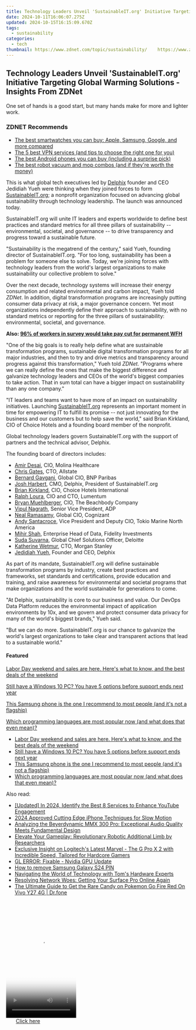 ```yaml
---
title: Technology Leaders Unveil 'SustainableIT.org' Initiative Targeting Global Warming Solutions - Insights From ZDNet
date: 2024-10-11T16:06:07.275Z
updated: 2024-10-15T16:15:09.670Z
tags:
  - sustainability
categories:
  - tech
thumbnail: https://www.zdnet.com/topic/sustainability/    https://www.zdnet.com/a/img/resize/c0d4a14898133b4fee3e24a2fe06e00c205d8ff6/2021/08/11/b28f99d8-41b8-4a13-bfb4-4c87b6c300bb/it-sustainability.jpg?width=170&height=96&fit=crop&auto=webp
---
```


## Technology Leaders Unveil 'SustainableIT.org' Initiative Targeting Global Warming Solutions - Insights From ZDNet

One set of hands is a good start, but many hands make for more and lighter work.

### **ZDNET** Recommends

* [The best smartwatches you can buy: Apple, Samsung, Google, and more compared](https://www.zdnet.com/article/best-smartwatch/)
* [The 5 best VPN services (and tips to choose the right one for you)](https://www.zdnet.com/article/best-vpn/)
* [The best Android phones you can buy (including a surprise pick)](https://www.zdnet.com/article/best-android-phone/)
* [The best robot vacuum and mop combos (and if they're worth the money)](https://www.zdnet.com/article/best-robot-vacuum-mop/)

This is what global tech executives led by [Delphix](https://delphix.com) founder and CEO Jedidiah Yueh were thinking when they joined forces to form [SustainableIT.org](https://www.sustainableit.org/); a nonprofit organization focused on advancing global sustainability through technology leadership. The launch was announced today.

SustainableIT.org will unite IT leaders and experts worldwide to define best practices and standard metrics for all three pillars of sustainability -- environmental, societal, and governance -- to drive transparency and progress toward a sustainable future.

"Sustainability is the megatrend of the century," said Yueh, founding director of SustainableIT.org. "For too long, sustainability has been a problem for someone else to solve. Today, we're joining forces with technology leaders from the world's largest organizations to make sustainability our collective problem to solve."

Over the next decade, technology systems will increase their energy consumption and related environmental and carbon impact, Yueh told _ZDNet_. In addition, digital transformation programs are increasingly putting consumer data privacy at risk, a major governance concern. Yet most organizations independently define their approach to sustainability, with no standard metrics or reporting for the three pillars of sustainability: environmental, societal, and governance.

**Also: [96% of workers in survey would take pay cut for permanent WFH](https://www.zdnet.com/article/96-of-workers-surveyed-would-take-pay-cut-for-permanent-wfh/)**

"One of the big goals is to really help define what are sustainable transformation programs, sustainable digital transformation programs for all major industries, and then to try and drive metrics and transparency around progress against this transformation," Yueh told _ZDNet_. "Programs where we can really define the ones that make the biggest difference and galvanize technology leaders and CEOs of the world's biggest companies to take action. That in sum total can have a bigger impact on sustainability than any one company."

"IT leaders and teams want to have more of an impact on sustainability initiatives. Launching [SustainableIT.org](https://www.sustainableit.org) represents an important moment in time for empowering IT to fulfill its promise -- not just innovating for the business and our customers but to help save the world," said Brian Kirkland, CIO of Choice Hotels and a founding board member of the nonprofit.

Global technology leaders govern SustainableIT.org with the support of partners and the technical advisor, Delphix. 

The founding board of directors includes:

* [Amir Desai](https://www.linkedin.com/in/amirdesai/), CIO, Molina Healthcare
* [Chris Gates](https://www.linkedin.com/in/gateschris/), CTO, Allstate
* [Bernard Gavgani](https://www.linkedin.com/in/bernard-gavgani-094a0715b/), Global CIO, BNP Paribas
* [Josh Harbert](https://www.linkedin.com/in/joshharbert/), CMO, Delphix, President of SustainableIT.org
* [Brian Kirkland](https://www.linkedin.com/in/brianjkirkland/), CIO, Choice Hotels International
* [Ralph Loura](https://www.linkedin.com/in/ralphloura/), CIO and CTO, Lumentum
* [Bryan Muehlberger](https://www.linkedin.com/in/bryanmuehlberger/), CIO, The Beachbody Company
* [Vipul Nagrath](https://www.linkedin.com/in/vipul-nagrath-263b9a49/), Senior Vice President, ADP
* [Neal Ramasamy](https://www.linkedin.com/in/nealramasamy/), Global CIO, Cognizant
* [Andy Santacroce](https://www.linkedin.com/in/andysantacroce/), Vice President and Deputy CIO, Tokio Marine North America
* [Mihir Shah](https://www.linkedin.com/in/mihirshah16/), Enterprise Head of Data, Fidelity Investments
* [Suda Suvarna](https://www.linkedin.com/in/suda-suvarna-8561138/), Global Chief Solutions Officer, Deloitte
* [Katherine Wetmur](https://www.linkedin.com/in/katherine-wetmur-9399744/), CTO, Morgan Stanley
* [Jedidiah Yueh](https://www.linkedin.com/in/jedidiahyueh/), Founder and CEO, Delphix

As part of its mandate, SustainableIT.org will define sustainable transformation programs by industry, create best practices and frameworks, set standards and certifications, provide education and training, and raise awareness for environmental and societal programs that make organizations and the world sustainable for generations to come.

"At Delphix, sustainability is core to our business and value. Our DevOps Data Platform reduces the environmental impact of application environments by 10x, and we govern and protect consumer data privacy for many of the world's biggest brands," Yueh said. 

"But we can do more. SustainableIT.org is our chance to galvanize the world's largest organizations to take clear and transparent actions that lead to a sustainable world."

#### Featured

[Labor Day weekend and sales are here. Here's what to know, and the best deals of the weekend](https://www.zdnet.com/article/labor-day-deals-everything-to-know-08-31-2024/ "Labor Day weekend and sales are here. Here's what to know, and the best deals of the weekend")

[Still have a Windows 10 PC? You have 5 options before support ends next year](https://www.zdnet.com/article/still-have-a-windows-10-pc-you-have-5-options-before-support-ends-next-year/ "Still have a Windows 10 PC? You have 5 options before support ends next year")

[This Samsung phone is the one I recommend to most people (and it's not a flagship)](https://www.zdnet.com/article/this-samsung-phone-is-the-one-i-recommend-to-most-people-and-its-not-a-flagship/ "This Samsung phone is the one I recommend to most people (and it's not a flagship)")

[Which programming languages are most popular now (and what does that even mean)?](https://www.zdnet.com/article/the-most-popular-programming-languages-in-2024-and-what-that-even-means/ "Which programming languages are most popular now (and what does that even mean)?")

* [Labor Day weekend and sales are here. Here's what to know, and the best deals of the weekend](https://www.zdnet.com/article/labor-day-deals-everything-to-know-08-31-2024/ "Labor Day weekend and sales are here. Here's what to know, and the best deals of the weekend")
* [Still have a Windows 10 PC? You have 5 options before support ends next year](https://www.zdnet.com/article/still-have-a-windows-10-pc-you-have-5-options-before-support-ends-next-year/ "Still have a Windows 10 PC? You have 5 options before support ends next year")
* [This Samsung phone is the one I recommend to most people (and it's not a flagship)](https://www.zdnet.com/article/this-samsung-phone-is-the-one-i-recommend-to-most-people-and-its-not-a-flagship/ "This Samsung phone is the one I recommend to most people (and it's not a flagship)")
* [Which programming languages are most popular now (and what does that even mean)?](https://www.zdnet.com/article/the-most-popular-programming-languages-in-2024-and-what-that-even-means/ "Which programming languages are most popular now (and what does that even mean)?")

<ins class="adsbygoogle"
     style="display:block"
     data-ad-format="autorelaxed"
     data-ad-client="ca-pub-7571918770474297"
     data-ad-slot="1223367746"></ins>

<ins class="adsbygoogle"
     style="display:block"
     data-ad-client="ca-pub-7571918770474297"
     data-ad-slot="8358498916"
     data-ad-format="auto"
     data-full-width-responsive="true"></ins>

<span class="atpl-alsoreadstyle">Also read:</span>
<div><ul>
<li><a href="https://youtube-web.techidaily.com/ed-in-2024-identify-the-best-8-services-to-enhance-youtube-engagement/"><u>[Updated] In 2024, Identify the Best 8 Services to Enhance YouTube Engagement</u></a></li>
<li><a href="https://desktop-recording.techidaily.com/2024-approved-cutting-edge-iphone-techniques-for-slow-motion/"><u>2024 Approved Cutting Edge iPhone Techniques for Slow Motion</u></a></li>
<li><a href="https://hardware-reviews.techidaily.com/analyzing-the-beyerdynamic-mmx-300-pro-exceptional-audio-quality-meets-fundamental-design/"><u>Analyzing the Beyerdynamic MMX 300 Pro: Exceptional Audio Quality Meets Fundamental Design</u></a></li>
<li><a href="https://hardware-reviews.techidaily.com/elevate-your-gameplay-revolutionary-robotic-additional-limb-by-researchers/"><u>Elevate Your Gameplay: Revolutionary Robotic Additional Limb by Researchers</u></a></li>
<li><a href="https://hardware-reviews.techidaily.com/exclusive-insight-on-logitechs-latest-marvel-the-g-pro-x-2-with-incredible-speed-tailored-for-hardcore-gamers/"><u>Exclusive Insight on Logitech's Latest Marvel - The G Pro X 2 with Incredible Speed, Tailored for Hardcore Gamers</u></a></li>
<li><a href="https://network-issues.techidaily.com/gl-error-fixable-nvidia-gpu-update/"><u>GL ERROR: Fixable - Nvidia GPU Update</u></a></li>
<li><a href="https://blog-min.techidaily.com/how-to-remove-samsung-galaxy-s24-pin-by-drfone-android-unlock-android-unlock/"><u>How to remove Samsung Galaxy S24 PIN</u></a></li>
<li><a href="https://hardware-reviews.techidaily.com/navigating-the-world-of-technology-with-toms-hardware-experts/"><u>Navigating the World of Technology with Tom's Hardware Experts</u></a></li>
<li><a href="https://techtrends.techidaily.com/resolving-network-woes-getting-your-surface-pro-online-again/"><u>Resolving Network Woes: Getting Your Surface Pro Online Again</u></a></li>
<li><a href="https://change-location.techidaily.com/the-ultimate-guide-to-get-the-rare-candy-on-pokemon-go-fire-red-on-vivo-y27-4g-drfone-by-drfone-virtual-android/"><u>The Ultimate Guide to Get the Rare Candy on Pokemon Go Fire Red On Vivo Y27 4G | Dr.fone</u></a></li>
</ul></div>

<!-- affiliate ads begin -->
<span id="1702748">
					<video width="192" height="320" style="cursor:pointer"
           poster="//a.impactradius-go.com/display-clicktoplayimage/1702748.png"
           onclick="if(!this.playClicked){this.play();this.setAttribute('controls',true);this.playClicked=true;}">
	   <source src="//a.impactradius-go.com/display-ad/18544-1702748">
	   <img src="//a.impactradius-go.com/display-clicktoplayimage/1702748.png" style="border: none; height: 100%; width: 100%; object-fit: contain">
	</video>
	<div style="width:120px;text-align:center"><a href="javascript:window.open(decodeURIComponent('https%3A%2F%2Ftwopages.pxf.io%2Fc%2F5597632%2F1702748%2F18544'), '_blank');void(0);">Click here</a></div>
</span>
<img height="0" width="0" src="https://imp.pxf.io/i/5597632/1702748/18544" style="position:absolute;visibility:hidden;" border="0" />
<!-- affiliate ads end -->

